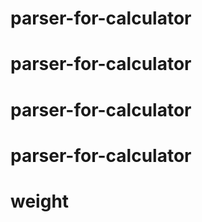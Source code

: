 # parser-for-calculator
# parser-for-calculator
# parser-for-calculator
# parser-for-calculator
# weight
